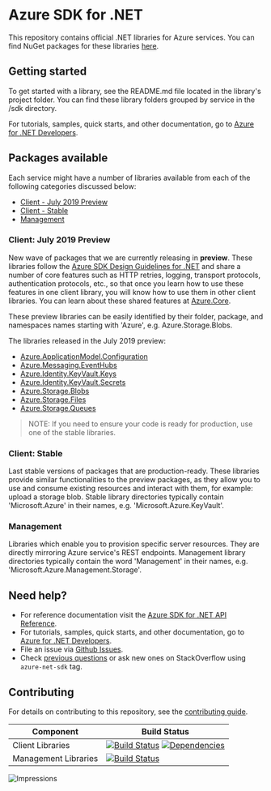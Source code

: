 # Azure SDK for .NET
This repository contains official .NET libraries for Azure services. You can find NuGet packages for these libraries [here](packages.md). 

## Getting started

To get started with a library, see the README.md file located in the library's project folder. You can find these library folders grouped by service in the /sdk directory.

For tutorials, samples, quick starts, and other documentation, go to [Azure for .NET Developers](https://docs.microsoft.com/en-us/dotnet/azure/).

## Packages available
Each service might have a number of libraries available from each of the following categories discussed below:

* [Client - July 2019 Preview](#Client-July-2019-Preview)
* [Client - Stable](#Client-Stable)
* [Management](#Management)

### Client: July 2019 Preview
New wave of packages that we are currently releasing in **preview**.
These libraries follow the [Azure SDK Design Guidelines for .NET](https://azuresdkspecs.z5.web.core.windows.net/DotNetSpec.html) and share a number of core features such as HTTP retries, logging, transport protocols, authentication protocols, etc., so that once you learn how to use these features in one client library, you will know how to use them in other client libraries. You can learn about these shared features at [Azure.Core](/sdk/core/Azure.Core/README.md).

These preview libraries can be easily identified by their folder, package, and namespaces names starting with 'Azure', e.g. Azure.Storage.Blobs. 

The libraries released in the July 2019 preview:
* [Azure.ApplicationModel.Configuration](/sdk/appconfiguration/Azure.ApplicationModel.Configuration/README.md)
* [Azure.Messaging.EventHubs](/sdk/eventhub/Azure.Messaging.EventHubs/README.md)
* [Azure.Identity.KeyVault.Keys](/sdk/keyvault/Azure.Security.KeyVault.Keys/Readme.md)
* [Azure.Identity.KeyVault.Secrets](/sdk/keyvault/Azure.Security.KeyVault.Secrets/Readme.md)
* [Azure.Storage.Blobs](/sdk/storage/Azure.Storage.Blobs/README.md)
* [Azure.Storage.Files](/sdk/storage/Azure.Storage.Files/README.md)
* [Azure.Storage.Queues](/sdk/storage/Azure.Storage.Queues/README.md)

>NOTE: If you need to ensure your code is ready for production, use one of the stable libraries.

### Client: Stable
Last stable versions of packages that are production-ready. These libraries provide similar functionalities to the preview packages, as they allow you to use and consume existing resources and interact with them, for example: upload a storage blob. Stable library directories typically contain 'Microsoft.Azure' in their names, e.g. 'Microsoft.Azure.KeyVault'.

### Management
Libraries which enable you to provision specific server resources. They are directly mirroring Azure service's REST endpoints. Management library directories typically contain the word 'Management' in their names, e.g. 'Microsoft.Azure.Management.Storage'.

## Need help?
* For reference documentation visit the [Azure SDK for .NET API Reference](http://aka.ms/net-docs).
* For tutorials, samples, quick starts, and other documentation, go to [Azure for .NET Developers](https://docs.microsoft.com/en-us/dotnet/azure/).
* File an issue via [Github Issues](https://github.com/Azure/azure-sdk-for-net/issues/new/choose).
* Check [previous questions](https://stackoverflow.com/questions/tagged/azure-net-sdk) or ask new ones on StackOverflow using `azure-net-sdk` tag.

## Contributing
For details on contributing to this repository, see the [contributing guide](CONTRIBUTING.md).

| Component | Build Status |
| --------- | ------------ |
| Client Libraries | [![Build Status](https://dev.azure.com/azure-sdk/public/_apis/build/status/290?branchName=master)](https://dev.azure.com/azure-sdk/public/_build/latest?definitionId=290&branchName=master) [![Dependencies](https://img.shields.io/badge/dependencies-analyzed-blue.svg)](https://azuresdkartifacts.blob.core.windows.net/azure-sdk-for-net/dependencies/dependencies.html) |
| Management Libraries | [![Build Status](https://dev.azure.com/azure-sdk/public/_apis/build/status/529?branchName=master)](https://dev.azure.com/azure-sdk/public/_build/latest?definitionId=529&branchName=master) |

![Impressions](https://azure-sdk-impressions.azurewebsites.net/api/impressions/azure-sdk-for-net%2FREADME.png)
